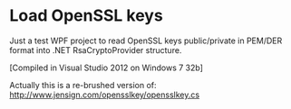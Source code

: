 Load OpenSSL keys
===============

Just a test WPF project to read OpenSSL keys public/private in PEM/DER format into .NET RsaCryptoProvider structure.

[Compiled in Visual Studio 2012 on Windows 7 32b]

Actually this is a re-brushed version of: http://www.jensign.com/opensslkey/opensslkey.cs